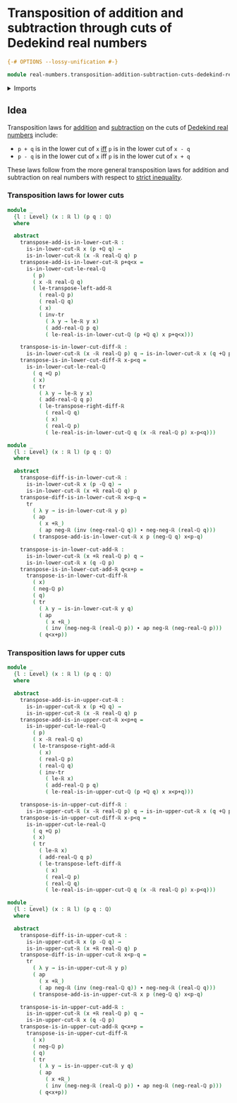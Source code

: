 # Transposition of addition and subtraction through cuts of Dedekind real numbers

```agda
{-# OPTIONS --lossy-unification #-}

module real-numbers.transposition-addition-subtraction-cuts-dedekind-real-numbers where
```

<details><summary>Imports</summary>

```agda
open import elementary-number-theory.addition-rational-numbers
open import elementary-number-theory.difference-rational-numbers
open import elementary-number-theory.rational-numbers

open import foundation.action-on-identifications-functions
open import foundation.identity-types
open import foundation.transport-along-identifications
open import foundation.universe-levels

open import real-numbers.addition-real-numbers
open import real-numbers.dedekind-real-numbers
open import real-numbers.difference-real-numbers
open import real-numbers.negation-real-numbers
open import real-numbers.rational-real-numbers
open import real-numbers.similarity-real-numbers
open import real-numbers.strict-inequality-real-numbers
```

</details>

## Idea

Transposition laws for [addition](real-numbers.addition-real-numbers.md) and
[subtraction](real-numbers.difference-real-numbers.md) on the cuts of
[Dedekind real numbers](real-numbers.dedekind-real-numbers.md) include:

- `p + q` is in the lower cut of `x` [iff](foundation.logical-equivalences.md)
  `p` is in the lower cut of `x - q`
- `p - q` is in the lower cut of `x` iff `p` is in the lower cut of `x + q`

These laws follow from the more general transposition laws for addition and
subtraction on real numbers with respect to
[strict inequality](real-numbers.strict-inequality-real-numbers.md).

### Transposition laws for lower cuts

```agda
module _
  {l : Level} (x : ℝ l) (p q : ℚ)
  where

  abstract
    transpose-add-is-in-lower-cut-ℝ :
      is-in-lower-cut-ℝ x (p +ℚ q) →
      is-in-lower-cut-ℝ (x -ℝ real-ℚ q) p
    transpose-add-is-in-lower-cut-ℝ p+q<x =
      is-in-lower-cut-le-real-ℚ
        ( p)
        ( x -ℝ real-ℚ q)
        ( le-transpose-left-add-ℝ
          ( real-ℚ p)
          ( real-ℚ q)
          ( x)
          ( inv-tr
            ( λ y → le-ℝ y x)
            ( add-real-ℚ p q)
            ( le-real-is-in-lower-cut-ℚ (p +ℚ q) x p+q<x)))

    transpose-is-in-lower-cut-diff-ℝ :
      is-in-lower-cut-ℝ (x -ℝ real-ℚ p) q → is-in-lower-cut-ℝ x (q +ℚ p)
    transpose-is-in-lower-cut-diff-ℝ x-p<q =
      is-in-lower-cut-le-real-ℚ
        ( q +ℚ p)
        ( x)
        ( tr
          ( λ y → le-ℝ y x)
          ( add-real-ℚ q p)
          ( le-transpose-right-diff-ℝ
            ( real-ℚ q)
            ( x)
            ( real-ℚ p)
            ( le-real-is-in-lower-cut-ℚ q (x -ℝ real-ℚ p) x-p<q)))

module _
  {l : Level} (x : ℝ l) (p q : ℚ)
  where

  abstract
    transpose-diff-is-in-lower-cut-ℝ :
      is-in-lower-cut-ℝ x (p -ℚ q) →
      is-in-lower-cut-ℝ (x +ℝ real-ℚ q) p
    transpose-diff-is-in-lower-cut-ℝ x<p-q =
      tr
        ( λ y → is-in-lower-cut-ℝ y p)
        ( ap
          ( x +ℝ_)
          ( ap neg-ℝ (inv (neg-real-ℚ q)) ∙ neg-neg-ℝ (real-ℚ q)))
        ( transpose-add-is-in-lower-cut-ℝ x p (neg-ℚ q) x<p-q)

    transpose-is-in-lower-cut-add-ℝ :
      is-in-lower-cut-ℝ (x +ℝ real-ℚ p) q →
      is-in-lower-cut-ℝ x (q -ℚ p)
    transpose-is-in-lower-cut-add-ℝ q<x+p =
      transpose-is-in-lower-cut-diff-ℝ
        ( x)
        ( neg-ℚ p)
        ( q)
        ( tr
          ( λ y → is-in-lower-cut-ℝ y q)
          ( ap
            ( x +ℝ_)
            ( inv (neg-neg-ℝ (real-ℚ p)) ∙ ap neg-ℝ (neg-real-ℚ p)))
          ( q<x+p))
```

### Transposition laws for upper cuts

```agda
module _
  {l : Level} (x : ℝ l) (p q : ℚ)
  where

  abstract
    transpose-add-is-in-upper-cut-ℝ :
      is-in-upper-cut-ℝ x (p +ℚ q) →
      is-in-upper-cut-ℝ (x -ℝ real-ℚ q) p
    transpose-add-is-in-upper-cut-ℝ x<p+q =
      is-in-upper-cut-le-real-ℚ
        ( p)
        ( x -ℝ real-ℚ q)
        ( le-transpose-right-add-ℝ
          ( x)
          ( real-ℚ p)
          ( real-ℚ q)
          ( inv-tr
            ( le-ℝ x)
            ( add-real-ℚ p q)
            ( le-real-is-in-upper-cut-ℚ (p +ℚ q) x x<p+q)))

    transpose-is-in-upper-cut-diff-ℝ :
      is-in-upper-cut-ℝ (x -ℝ real-ℚ p) q → is-in-upper-cut-ℝ x (q +ℚ p)
    transpose-is-in-upper-cut-diff-ℝ x-p<q =
      is-in-upper-cut-le-real-ℚ
        ( q +ℚ p)
        ( x)
        ( tr
          ( le-ℝ x)
          ( add-real-ℚ q p)
          ( le-transpose-left-diff-ℝ
            ( x)
            ( real-ℚ p)
            ( real-ℚ q)
            ( le-real-is-in-upper-cut-ℚ q (x -ℝ real-ℚ p) x-p<q)))

module _
  {l : Level} (x : ℝ l) (p q : ℚ)
  where

  abstract
    transpose-diff-is-in-upper-cut-ℝ :
      is-in-upper-cut-ℝ x (p -ℚ q) →
      is-in-upper-cut-ℝ (x +ℝ real-ℚ q) p
    transpose-diff-is-in-upper-cut-ℝ x<p-q =
      tr
        ( λ y → is-in-upper-cut-ℝ y p)
        ( ap
          ( x +ℝ_)
          ( ap neg-ℝ (inv (neg-real-ℚ q)) ∙ neg-neg-ℝ (real-ℚ q)))
        ( transpose-add-is-in-upper-cut-ℝ x p (neg-ℚ q) x<p-q)

    transpose-is-in-upper-cut-add-ℝ :
      is-in-upper-cut-ℝ (x +ℝ real-ℚ p) q →
      is-in-upper-cut-ℝ x (q -ℚ p)
    transpose-is-in-upper-cut-add-ℝ q<x+p =
      transpose-is-in-upper-cut-diff-ℝ
        ( x)
        ( neg-ℚ p)
        ( q)
        ( tr
          ( λ y → is-in-upper-cut-ℝ y q)
          ( ap
            ( x +ℝ_)
            ( inv (neg-neg-ℝ (real-ℚ p)) ∙ ap neg-ℝ (neg-real-ℚ p)))
          ( q<x+p))
```
